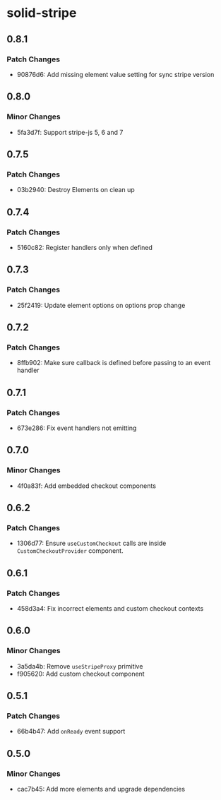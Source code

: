 # solid-stripe

## 0.8.1

### Patch Changes

- 90876d6: Add missing element value setting for sync stripe version

## 0.8.0

### Minor Changes

- 5fa3d7f: Support stripe-js 5, 6 and 7

## 0.7.5

### Patch Changes

- 03b2940: Destroy Elements on clean up

## 0.7.4

### Patch Changes

- 5160c82: Register handlers only when defined

## 0.7.3

### Patch Changes

- 25f2419: Update element options on options prop change

## 0.7.2

### Patch Changes

- 8ffb902: Make sure callback is defined before passing to an event handler

## 0.7.1

### Patch Changes

- 673e286: Fix event handlers not emitting

## 0.7.0

### Minor Changes

- 4f0a83f: Add embedded checkout components

## 0.6.2

### Patch Changes

- 1306d77: Ensure `useCustomCheckout` calls are inside `CustomCheckoutProvider` component.

## 0.6.1

### Patch Changes

- 458d3a4: Fix incorrect elements and custom checkout contexts

## 0.6.0

### Minor Changes

- 3a5da4b: Remove `useStripeProxy` primitive
- f905620: Add custom checkout component

## 0.5.1

### Patch Changes

- 66b4b47: Add `onReady` event support

## 0.5.0

### Minor Changes

- cac7b45: Add more elements and upgrade dependencies
